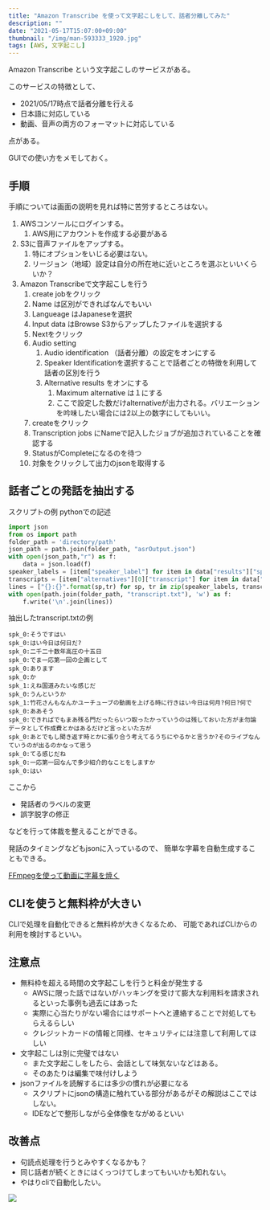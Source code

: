 ```yaml
---
title: "Amazon Transcribe を使って文字起こしをして、話者分離してみた"
description: ""
date: "2021-05-17T15:07:00+09:00"
thumbnail: "/img/man-593333_1920.jpg"
tags: [AWS, 文字起こし]
---
```

Amazon Transcribe という文字起こしのサービスがある。

このサービスの特徴として、

- 2021/05/17時点で話者分離を行える
- 日本語に対応している
- 動画、音声の両方のフォーマットに対応している

点がある。

GUIでの使い方をメモしておく。

## 手順
手順については画面の説明を見れば特に苦労するところはない。

1. AWSコンソールにログインする。
   1. AWS用にアカウントを作成する必要がある
2. S3に音声ファイルをアップする。
   1. 特にオプションをいじる必要はない。
   2. リージョン（地域）設定は自分の所在地に近いところを選ぶといいくらいか？
3. Amazon Transcribeで文字起こしを行う
   1. create jobをクリック
   2. Name は区別ができればなんでもいい
   3. Langueage はJapaneseを選択
   4. Input data はBrowse S3からアップしたファイルを選択する
   5. Nextをクリック
   6. Audio setting
      1. Audio identification （話者分離）の設定をオンにする
      2. Speaker Identificationを選択することで話者ごとの特徴を利用して話者の区別を行う
      3. Alternative results をオンにする
         1. Maximum alternative は１にする
         2. ここで設定した数だけalternativeが出力される。バリエーションを吟味したい場合には2以上の数字にしてもいい。
   7. createをクリック
   8. Transcription jobs にNameで記入したジョブが追加されていることを確認する
   9. StatusがCompleteになるのを待つ
   10. 対象をクリックして出力のjsonを取得する

## 話者ごとの発話を抽出する
スクリプトの例
pythonでの記述

```py
import json
from os import path
folder_path = 'directory/path'
json_path = path.join(folder_path, "asrOutput.json")
with open(json_path,"r") as f:
    data = json.load(f)
speaker_labels = [item["speaker_label"] for item in data["results"]["speaker_labels"]["segments"]]
transcripts = [item["alternatives"][0]["transcript"] for item in data["results"]["segments"]]
lines = ["{}:{}".format(sp,tr) for sp, tr in zip(speaker_labels, transcripts)]
with open(path.join(folder_path, "transcript.txt"), 'w') as f:
    f.write('\n'.join(lines))
```

抽出したtranscript.txtの例
```
spk_0:そうですはい
spk_0:はい今日は何日だ?
spk_0:二千二十数年高圧の十五日
spk_0:でま一応第一回の企画として
spk_0:あります
spk_0:か
spk_1:えね国道みたいな感じだ
spk_0:うんというか
spk_1:竹花さんもなんかユーチューブの動画を上げる時に行きはい今日は何月?何日?何で
spk_0:ああそう
spk_0:できればでもまあ残る門だったらいつ取ったかっていうのは残しておいた方がま勿論データとして作成費とかはあるだけど言っといた方が
spk_0:あとでもし聞き返す時とかに張り合う考えてるうちにやるかと言うか?そのライブなんていうのが出るのかなって思う
spk_0:てる感じだね
spk_0:一応第一回なんで多少紹介的なことをしますか
spk_0:はい
```
ここから
- 発話者のラベルの変更
- 誤字脱字の修正

などを行って体裁を整えることができる。

発話のタイミングなどもjsonに入っているので、
簡単な字幕を自動生成することもできる。

[FFmpegを使って動画に字幕を焼く](https://www.storange.jp/2015/12/ffmpeg.html)

## CLIを使うと無料枠が大きい
CLIで処理を自動化できると無料枠が大きくなるため、
可能であればCLIからの利用を検討するといい。

## 注意点
- 無料枠を超える時間の文字起こしを行うと料金が発生する
  - AWSに限った話ではないがハッキングを受けて膨大な利用料を請求されるといった事例も過去にはあった
  - 実際に心当たりがない場合にはサポートへと連絡することで対処してもらえるらしい
  - クレジットカードの情報と同様、セキュリティには注意して利用してほしい
- 文字起こしは別に完璧ではない
  - また文字起こしをしたら、会話として味気ないなどはある。
  - そのあたりは編集で味付けしよう
- jsonファイルを読解するには多少の慣れが必要になる
  - スクリプトにjsonの構造に触れている部分があるがその解説はここではしない。
  - IDEなどで整形しながら全体像をながめるといい

## 改善点
- 句読点処理を行うとみやすくなるかも？
- 同じ話者が続くときにはくっつけてしまってもいいかも知れない。
- やはりcliで自動化したい。

<script language="javascript" src="//ad.jp.ap.valuecommerce.com/servlet/jsbanner?sid=3563352&pid=887700003"></script><noscript><a href="//ck.jp.ap.valuecommerce.com/servlet/referral?sid=3563352&pid=887700003" rel="nofollow"><img src="//ad.jp.ap.valuecommerce.com/servlet/gifbanner?sid=3563352&pid=887700003" border="0"></a></noscript>